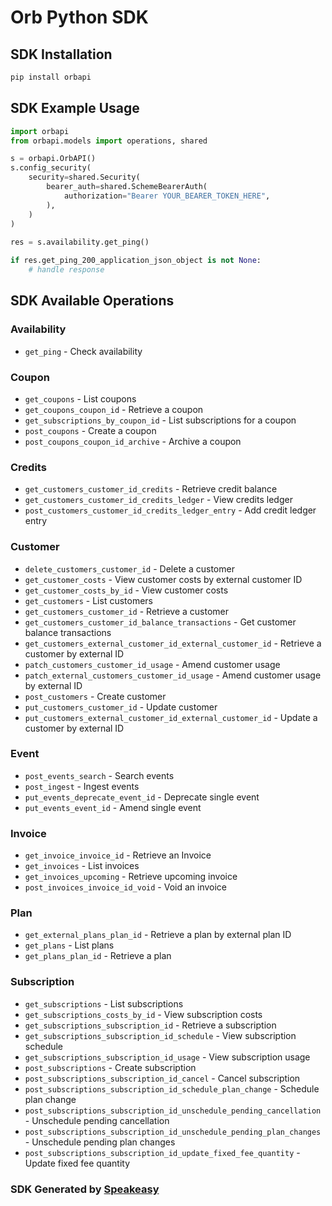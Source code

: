 # Orb Python SDK

<!-- Start SDK Installation -->
## SDK Installation

```bash
pip install orbapi
```
<!-- End SDK Installation -->

## SDK Example Usage
<!-- Start SDK Example Usage -->
```python
import orbapi
from orbapi.models import operations, shared

s = orbapi.OrbAPI()
s.config_security(
    security=shared.Security(
        bearer_auth=shared.SchemeBearerAuth(
            authorization="Bearer YOUR_BEARER_TOKEN_HERE",
        ),
    )
)
    
res = s.availability.get_ping()

if res.get_ping_200_application_json_object is not None:
    # handle response
```
<!-- End SDK Example Usage -->

<!-- Start SDK Available Operations -->
## SDK Available Operations

### Availability

* `get_ping` - Check availability

### Coupon

* `get_coupons` - List coupons
* `get_coupons_coupon_id` - Retrieve a coupon
* `get_subscriptions_by_coupon_id` - List subscriptions for a coupon
* `post_coupons` - Create a coupon
* `post_coupons_coupon_id_archive` - Archive a coupon

### Credits

* `get_customers_customer_id_credits` - Retrieve credit balance
* `get_customers_customer_id_credits_ledger` - View credits ledger
* `post_customers_customer_id_credits_ledger_entry` - Add credit ledger entry

### Customer

* `delete_customers_customer_id` - Delete a customer
* `get_customer_costs` - View customer costs by external customer ID
* `get_customer_costs_by_id` - View customer costs
* `get_customers` - List customers
* `get_customers_customer_id` - Retrieve a customer
* `get_customers_customer_id_balance_transactions` - Get customer balance transactions
* `get_customers_external_customer_id_external_customer_id` - Retrieve a customer by external ID
* `patch_customers_customer_id_usage` - Amend customer usage
* `patch_external_customers_customer_id_usage` - Amend customer usage by external ID
* `post_customers` - Create customer
* `put_customers_customer_id` - Update customer
* `put_customers_external_customer_id_external_customer_id` - Update a customer by external ID

### Event

* `post_events_search` - Search events
* `post_ingest` - Ingest events
* `put_events_deprecate_event_id` - Deprecate single event
* `put_events_event_id` - Amend single event

### Invoice

* `get_invoice_invoice_id` - Retrieve an Invoice
* `get_invoices` - List invoices
* `get_invoices_upcoming` - Retrieve upcoming invoice
* `post_invoices_invoice_id_void` - Void an invoice

### Plan

* `get_external_plans_plan_id` - Retrieve a plan by external plan ID
* `get_plans` - List plans
* `get_plans_plan_id` - Retrieve a plan

### Subscription

* `get_subscriptions` - List subscriptions
* `get_subscriptions_costs_by_id` - View subscription costs
* `get_subscriptions_subscription_id` - Retrieve a subscription
* `get_subscriptions_subscription_id_schedule` - View subscription schedule
* `get_subscriptions_subscription_id_usage` - View subscription usage
* `post_subscriptions` - Create subscription
* `post_subscriptions_subscription_id_cancel` - Cancel subscription
* `post_subscriptions_subscription_id_schedule_plan_change` - Schedule plan change
* `post_subscriptions_subscription_id_unschedule_pending_cancellation` - Unschedule pending cancellation
* `post_subscriptions_subscription_id_unschedule_pending_plan_changes` - Unschedule pending plan changes
* `post_subscriptions_subscription_id_update_fixed_fee_quantity` - Update fixed fee quantity

<!-- End SDK Available Operations -->

### SDK Generated by [Speakeasy](https://docs.speakeasyapi.dev/docs/using-speakeasy/client-sdks)
